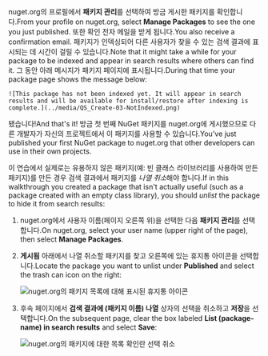 <span data-ttu-id="c13f2-101">nuget.org의 프로필에서 **패키지 관리**를 선택하여 방금 게시한 패키지를 확인합니다.</span><span class="sxs-lookup"><span data-stu-id="c13f2-101">From your profile on nuget.org, select **Manage Packages** to see the one you just published.</span></span> <span data-ttu-id="c13f2-102">또한 확인 전자 메일을 받게 됩니다.</span><span class="sxs-lookup"><span data-stu-id="c13f2-102">You also receive a confirmation email.</span></span> <span data-ttu-id="c13f2-103">패키지가 인덱싱되어 다른 사용자가 찾을 수 있는 검색 결과에 표시되는 데 시간이 걸릴 수 있습니다.</span><span class="sxs-lookup"><span data-stu-id="c13f2-103">Note that it might take a while for your package to be indexed and appear in search results where others can find it.</span></span> <span data-ttu-id="c13f2-104">그 동안 아래 메시지가 패키지 페이지에 표시됩니다.</span><span class="sxs-lookup"><span data-stu-id="c13f2-104">During that time your package page shows the message below:</span></span>

    ![This package has not been indexed yet. It will appear in search results and will be available for install/restore after indexing is complete.](../media/QS_Create-03-NotIndexed.png)

<span data-ttu-id="c13f2-105">됐습니다!</span><span class="sxs-lookup"><span data-stu-id="c13f2-105">And that's it!</span></span> <span data-ttu-id="c13f2-106">방금 첫 번째 NuGet 패키지를 nuget.org에 게시했으므로 다른 개발자가 자신의 프로젝트에서 이 패키지를 사용할 수 있습니다.</span><span class="sxs-lookup"><span data-stu-id="c13f2-106">You've just published your first NuGet package to nuget.org that other developers can use in their own projects.</span></span>

<span data-ttu-id="c13f2-107">이 연습에서 실제로는 유용하지 않은 패키지(예: 빈 클래스 라이브러리를 사용하여 만든 패키지)를 만든 경우 검색 결과에서 패키지를 *나열 취소*해야 합니다.</span><span class="sxs-lookup"><span data-stu-id="c13f2-107">If in this walkthrough you created a package that isn't actually useful (such as a package created with an empty class library), you should *unlist* the package to hide it from search results:</span></span>

1. <span data-ttu-id="c13f2-108">nuget.org에서 사용자 이름(페이지 오른쪽 위)을 선택한 다음 **패키지 관리**를 선택합니다.</span><span class="sxs-lookup"><span data-stu-id="c13f2-108">On nuget.org, select your user name (upper right of the page), then select **Manage Packages**.</span></span>

1. <span data-ttu-id="c13f2-109">**게시됨** 아래에서 나열 취소할 패키지를 찾고 오른쪽에 있는 휴지통 아이콘을 선택합니다.</span><span class="sxs-lookup"><span data-stu-id="c13f2-109">Locate the package you want to unlist under **Published** and select the trash can icon on the right:</span></span>

    ![nuget.org의 패키지 목록에 대해 표시된 휴지통 아이콘](../media/qs_create-vs-03-trash-can.png)

1. <span data-ttu-id="c13f2-111">후속 페이지에서 **검색 결과에 (패키지 이름) 나열** 상자의 선택을 취소하고 **저장**을 선택합니다.</span><span class="sxs-lookup"><span data-stu-id="c13f2-111">On the subsequent page, clear the box labeled **List (package-name) in search results** and select **Save**:</span></span>

    ![nuget.org의 패키지에 대한 목록 확인란 선택 취소](../media/qs_create-vs-04-unlist.png)